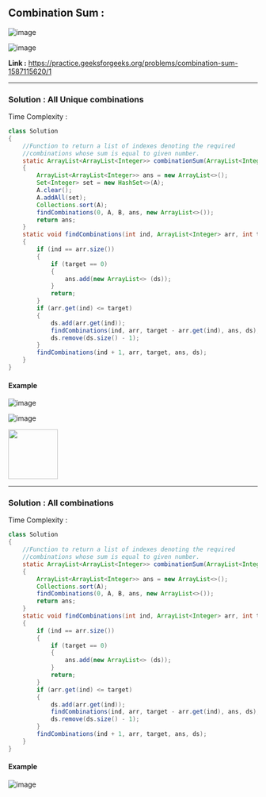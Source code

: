 ## Combination Sum :

![image](https://user-images.githubusercontent.com/23376002/166629677-46355a42-1978-41f2-a9d9-9576333fb4ef.png)

![image](https://user-images.githubusercontent.com/23376002/166629715-51085105-d797-4beb-b2b0-ae9a40c73c49.png)

**Link :** https://practice.geeksforgeeks.org/problems/combination-sum-1587115620/1


--------------------------------------------------------------------------------------------------------------------------------------------------


### Solution : All Unique combinations

Time Complexity :


```java
class Solution
{
    //Function to return a list of indexes denoting the required 
    //combinations whose sum is equal to given number.
    static ArrayList<ArrayList<Integer>> combinationSum(ArrayList<Integer> A, int B)
    {
        ArrayList<ArrayList<Integer>> ans = new ArrayList<>();
        Set<Integer> set = new HashSet<>(A);
        A.clear();
        A.addAll(set);
        Collections.sort(A);
        findCombinations(0, A, B, ans, new ArrayList<>());
        return ans;
    }
    static void findCombinations(int ind, ArrayList<Integer> arr, int target, ArrayList<ArrayList<Integer>> ans, List<Integer> ds) 
    {
        if (ind == arr.size()) 
        {
            if (target == 0) 
            {
                ans.add(new ArrayList<> (ds));
            }
            return;
        }
        if (arr.get(ind) <= target) 
        {
            ds.add(arr.get(ind));
            findCombinations(ind, arr, target - arr.get(ind), ans, ds);
            ds.remove(ds.size() - 1);
        }
        findCombinations(ind + 1, arr, target, ans, ds);
    }
}

```

#### Example

![image](https://user-images.githubusercontent.com/23376002/166630185-cea14fde-3d5a-41ba-a1fe-f449a4716911.png)

![image](https://user-images.githubusercontent.com/23376002/205435138-b9bb2957-ee4f-48c2-9f4e-a212882a7122.png)

<img src="https://user-images.githubusercontent.com/23376002/205435138-b9bb2957-ee4f-48c2-9f4e-a212882a7122.png" width="100" height="100">

--------------------------------------------------------------------------------------------------------------------------------------------------


### Solution : All combinations 

Time Complexity :


```java
class Solution
{
    //Function to return a list of indexes denoting the required 
    //combinations whose sum is equal to given number.
    static ArrayList<ArrayList<Integer>> combinationSum(ArrayList<Integer> A, int B)
    {
        ArrayList<ArrayList<Integer>> ans = new ArrayList<>();
        Collections.sort(A);
        findCombinations(0, A, B, ans, new ArrayList<>());
        return ans;
    }
    static void findCombinations(int ind, ArrayList<Integer> arr, int target, ArrayList<ArrayList<Integer>> ans, List<Integer> ds) 
    {
        if (ind == arr.size()) 
        {
            if (target == 0) 
            {
                ans.add(new ArrayList<> (ds));
            }
            return;
        }
        if (arr.get(ind) <= target) 
        {
            ds.add(arr.get(ind));
            findCombinations(ind, arr, target - arr.get(ind), ans, ds);
            ds.remove(ds.size() - 1);
        }
        findCombinations(ind + 1, arr, target, ans, ds);
    }
}

```

#### Example

![image](https://user-images.githubusercontent.com/23376002/166630317-710fe493-a163-4163-9ddc-21790c9e048e.png)




